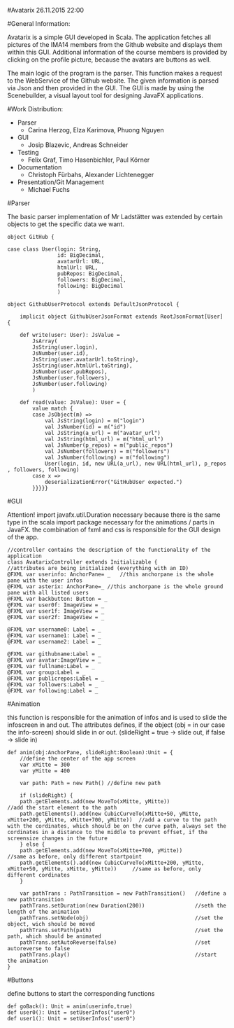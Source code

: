 #Avatarix 26.11.2015 22:00


#General Information:

Avatarix is a simple GUI developed in Scala. The application fetches all pictures of the IMA14 members from the Github website and displays them within this GUI. Additional information of the course members is provided by clicking on the profile picture, because the avatars are buttons as well.

The main logic of the program is the parser. This function makes a request to the WebService of the Github website. The given information is parsed via Json and then provided in the GUI. The GUI is made by using the Scenebuilder, a visual layout tool for designing JavaFX applications.

#Work Distribution:

- Parser
	- Carina Herzog, Elza Karimova, Phuong Nguyen
- GUI
	- Josip Blazevic, Andreas Schneider
- Testing
	- Felix Graf, Timo Hasenbichler, Paul Körner
- Documentation
	- Christoph Fürbahs, Alexander Lichtenegger
- Presentation/Git Management
	- Michael Fuchs

#Parser

The basic parser implementation of Mr Ladstätter was extended by certain objects to get the specific data we want.
    
    object GitHub {
    
    case class User(login: String,
                    id: BigDecimal,
                    avatarUrl: URL,
                    htmlUrl: URL,
                    pubRepos: BigDecimal,
                    followers: BigDecimal,
                    following: BigDecimal
                    )
    
    object GithubUserProtocol extends DefaultJsonProtocol {
    
        implicit object GithubUserJsonFormat extends RootJsonFormat[User] {
        
        def write(user: User): JsValue =
            JsArray(
            JsString(user.login),
            JsNumber(user.id),
            JsString(user.avatarUrl.toString),
            JsString(user.htmlUrl.toString),
            JsNumber(user.pubRepos),
            JsNumber(user.followers),
            JsNumber(user.following)
            )
    
        def read(value: JsValue): User = {
            value match {
            case JsObject(m) =>
                val JsString(login) = m("login")
                val JsNumber(id) = m("id")
                val JsString(a_url) = m("avatar_url")
                val JsString(html_url) = m("html_url")
                val JsNumber(p_repos) = m("public_repos")
                val JsNumber(followers) = m("followers")
                val JsNumber(following) = m("following")
                User(login, id, new URL(a_url), new URL(html_url), p_repos , followers, following)
            case x =>
                deserializationError("GitHubUser expected.")
            }}}}}

#GUI

Attention!
import javafx.util.Duration necessary because there is the same type in the scala import package
necessary for the animations / parts in JavaFX.
the combination of fxml and css is responsible for the GUI design of the app.

    //controller contains the description of the functionality of the application
    class AvatarixController extends Initializable {
    //attributes are being initialized (everything with an ID)
    @FXML var userinfo: AnchorPane= _	//this anchorpane is the whole pane with the user infos
    @FXML var asterix: AnchorPane=_	//this anchorpane is the whole ground pane with all listed users 
    @FXML var backbutton: Button = _
    @FXML var user0f: ImageView = _
    @FXML var user1f: ImageView = _
    @FXML var user2f: ImageView = _

    @FXML var username0: Label = _
    @FXML var username1: Label = _
    @FXML var username2: Label = _
    
    @FXML var githubname:Label = _
    @FXML var avatar:ImageView = _
    @FXML var fullname:Label = _
    @FXML var group:Label = _
    @FXML var publicrepos:Label = _
    @FXML var followers:Label = _
    @FXML var following:Label = _

#Animation

this function is responsible for the animation of infos and is used to slide the infoscreen in and out.
The attributes defines, if the object (obj = in our case the info-screen) should slide in or out. (slideRight = true -> slide out, if false -> slide in)

    def anim(obj:AnchorPane, slideRight:Boolean):Unit = {
        //define the center of the app screen
        var xMitte = 300 
        var yMitte = 400
        
        var path: Path = new Path() //define new path
    
        if (slideRight) {
        path.getElements.add(new MoveTo(xMitte, yMitte))		        //add the start element to the path
        path.getElements().add(new CubicCurveTo(xMitte+50, yMitte, xMitte+200, yMitte, xMitte+700, yMitte))  //add a curve to the path with the cordinates, which should be on the curve path, always set the cordinates in a distance to the middle to prevent offset, if the screensize changes in the future
        } else {
        path.getElements.add(new MoveTo(xMitte+700, yMitte))			//same as before, only different startpoint
        path.getElements().add(new CubicCurveTo(xMitte+200, yMitte, xMitte+50, yMitte, xMitte, yMitte))		//same as before, only different cordinates
        }
    
        var pathTrans : PathTransition = new PathTransition()	//define a new pathtransition
        pathTrans.setDuration(new Duration(200))				//seth the length of the animation 
        pathTrans.setNode(obj)									//set the object, wich should be moved
        pathTrans.setPath(path)									//set the path, which should be animated
        pathTrans.setAutoReverse(false)							//set autoreverse to false
        pathTrans.play()										//start the animation
    }

#Buttons

define buttons to start the corresponding functions

    def goBack(): Unit = anim(userinfo,true)
    def user0(): Unit = setUserInfos("user0")
    def user1(): Unit = setUserInfos("user0")

